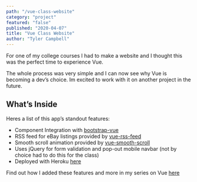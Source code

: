 ```yaml
---
path: "/vue-class-website"
category: "project"
featured: "false"
published: "2020-04-07"
title: "Vue Class Website"   
author: "Tyler Campbell"
---
```

For one of my college courses I had to make a website and I thought this was the perfect time to experience Vue. 

The whole process was very simple and I can now see why Vue is becoming a dev’s choice. Im excited to work with it on another project in the future. 


## What’s Inside
Heres a list of this app’s standout features:
* Component Integration with [bootstrap-vue](https://www.npmjs.com/package/bootstrap-vue)
* RSS feed for eBay listings provided by [vue-rss-feed](https://www.npmjs.com/package/vue-rss-feed)
* Smooth scroll animation provided by [vue-smooth-scroll](https://www.npmjs.com/package/vue-smooth-scroll)
* Uses jQuery for form validation and pop-out mobile navbar (not by choice had to do this for the class)
* Deployed with Heroku [here](https://frozen-scrubland-09086.herokuapp.com/)

Find out how I added these features and more in my series on Vue [here](link_to_page)
